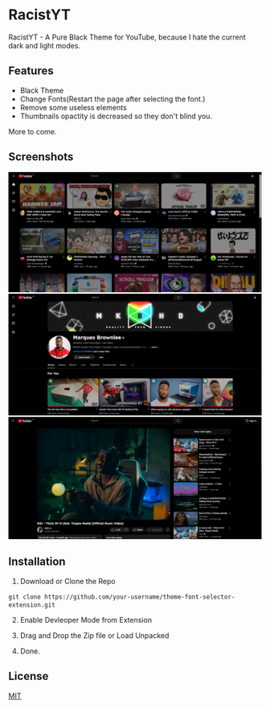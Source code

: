 # RacistYT
RacistYT - A Pure Black Theme for YouTube, because I hate the current dark and light modes.


## Features
- Black Theme
- Change Fonts(Restart the page after selecting the font.)
- Remove some useless elements
- Thumbnails opactity is decreased so they don't blind you.

More to come.

## Screenshots

<img src="./screenshots/main.png"  alt="Logo" width="700">
<img src="./screenshots/channel.png" alt="Logo" width="700">
<img src="./screenshots/video.png" alt="Logo" width="700">

## Installation

1. Download or Clone the Repo
```
git clone https://github.com/your-username/theme-font-selector-extension.git
```
2. Enable Devleoper Mode from Extension

3. Drag and Drop the Zip file or Load Unpacked

4. Done.

## License

[MIT](https://github.com/RayX81194/racistyt/blob/main/LICENSE)
 

